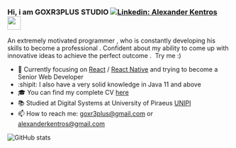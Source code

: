 ### Hi, i am GOXR3PLUS STUDIO  [![Linkedin: Alexander Kentros](https://img.shields.io/badge/-AlexanderKentros-blue?style=flat-square&logo=Linkedin&logoColor=white&link=https://www.linkedin.com/in/alexander-kentros-042807121/)](https://www.linkedin.com/in/alexander-kentros-042807121/) <img src="https://raw.githubusercontent.com/MartinHeinz/MartinHeinz/master/wave.gif" width="30px">

<p align="left"> An extremely motivated programmer , who is constantly developing his skills to become a professional . Confident about my ability to come up with innovative ideas to achieve the 
perfect outcome .  Try me :)

- 🌱 Currently focusing on [React](https://github.com/facebook/react) / [React Native](https://github.com/facebook/react-native) and trying to become a Senior Web Developer
- :shipit: I also have a very solid knowledge in Java 11 and above 
- 🎓 You can find my complete CV [here](https://user-images.githubusercontent.com/20374208/89882114-082b7380-dbcf-11ea-95aa-74d129712606.png)
- 📚 Studied at Digital Systems at University of Piraeus [UNIPI](https://www.unipi.gr/unipi/en/)
- 📫 How to reach me: goxr3plus@gmail.com or alexanderkentros@gmail.com


![GitHub stats](https://github-readme-stats.vercel.app/api?username=goxr3plus&show_icons=true&theme=dracula)  


